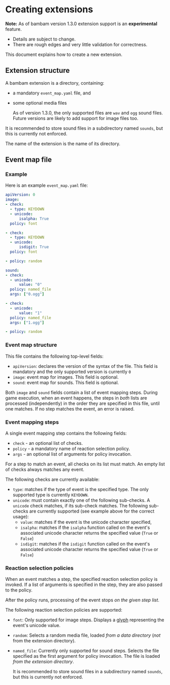 # Creating extensions

**Note:** As of bambam version 1.3.0 extension support is an **experimental** feature.
- Details are subject to change.
- There are rough edges and very little validation for correctness.

This document explains how to create a new extension.

## Extension structure

A bambam extension is a directory, containing:
- a mandatory `event_map.yaml` file, and
- some optional media files

  As of version 1.3.0, the only supported files are `wav` and `ogg` sound files. Future versions are likely to add support for image files too.

It is recommended to store sound files in a subdirectory named `sounds`, but this is currently not enforced.

The name of the extension is the name of its directory.

## Event map file

### Example

Here is an example `event_map.yaml` file:

```yaml
apiVersion: 0
image:
- check:
  - type: KEYDOWN
  - unicode:
      isalpha: True
  policy: font

- check:
  - type: KEYDOWN
  - unicode:
      isdigit: True
  policy: font

- policy: random

sound:
- check:
  - unicode:
      value: "0"
  policy: named_file
  args: ["0.ogg"]

- check:
  - unicode:
      value: "1"
  policy: named_file
  args: ["1.ogg"]

- policy: random
```

### Event map structure

This file contains the following top-level fields:
- `apiVersion`: declares the version of the syntax of the file. This field is mandatory and the only supported version is currently `0`
- `image`: event map for images. This field is optional.
- `sound`: event map for sounds. This field is optional.

Both `image` and `sound` fields contain a list of event mapping steps.
During game execution, when an event happens, the steps in *both* lists
are processed (independently) in the order they are specified in this file, until one matches.
If no step matches the event, an error is raised.

### Event mapping steps

A single event mapping step contains the following fields:
- `check` - an optional list of checks.
- `policy` - a mandatory name of reaction selection policy.
- `args` - an optional list of arguments for policy invocation.

For a step to match an event, all checks on its list must match.
An empty list of checks always matches any event.

The following checks are currently available:
- `type`: matches if the type of event is the specified type. The only supported type is currently `KEYDOWN`.
- `unicode`: must contain exactly one of the following sub-checks. A `unicode` check matches, if its sub-check matches. The following sub-checks are currently supported  (see example above for the correct usage):
    - `value`: matches if the event is the unicode character specified,
    - `isalpha`: matches if the `isalpha` function called on the event's associated unicode character returns the specified value (`True` or `False`)
    - `isdigit`: matches if the `isdigit` function  called on the event's associated unicode character returns the specified value (`True` or `False`)

### Reaction selection policies

When an event matches a step, the specified reaction selection policy is invoked.
If a list of arguments is specified in the step, they are also passed to the policy.

After the policy runs, processing of the event stops *on the given step list*.

The following reaction selection policies are supported:
- `font`: Only supported for image steps. Displays a [glyph](https://en.wikipedia.org/wiki/Glyph) representing the event's unicode value.
- `random`: Selects a random media file, loaded *from a data directory* (*not* from the extension directory).
- `named_file`: Currently only supported for sound steps. Selects the file specified as the first argument for policy invocation. The file is loaded *from the extension directory*.
   
  It is recommended to store sound files in a subdirectory named `sounds`, but this is currently not enforced.
